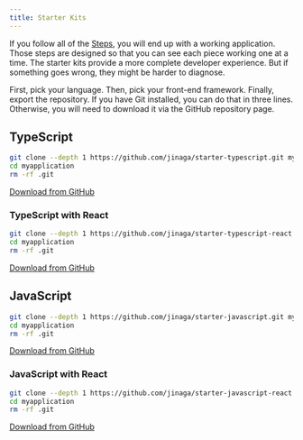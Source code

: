 ```yaml
---
title: Starter Kits
---
```


If you follow all of the [Steps](../), you will end up with a working application.
Those steps are designed so that you can see each piece working one at a time.
The starter kits provide a more complete developer experience.
But if something goes wrong, they might be harder to diagnose.

First, pick your language.
Then, pick your front-end framework.
Finally, export the repository.
If you have Git installed, you can do that in three lines.
Otherwise, you will need to download it via the GitHub repository page.

## TypeScript

```bash
git clone --depth 1 https://github.com/jinaga/starter-typescript.git myapplication
cd myapplication
rm -rf .git
```

[Download from GitHub](https://github.com/jinaga/starter-typescript)

### TypeScript with React

```bash
git clone --depth 1 https://github.com/jinaga/starter-typescript-react.git myapplication
cd myapplication
rm -rf .git
```

[Download from GitHub](https://github.com/jinaga/starter-typescript-react)

## JavaScript

```bash
git clone --depth 1 https://github.com/jinaga/starter-javascript.git myapplication
cd myapplication
rm -rf .git
```

[Download from GitHub](https://github.com/jinaga/starter-javascript)

### JavaScript with React

```bash
git clone --depth 1 https://github.com/jinaga/starter-javascript-react.git myapplication
cd myapplication
rm -rf .git
```

[Download from GitHub](https://github.com/jinaga/starter-javascript-react)
